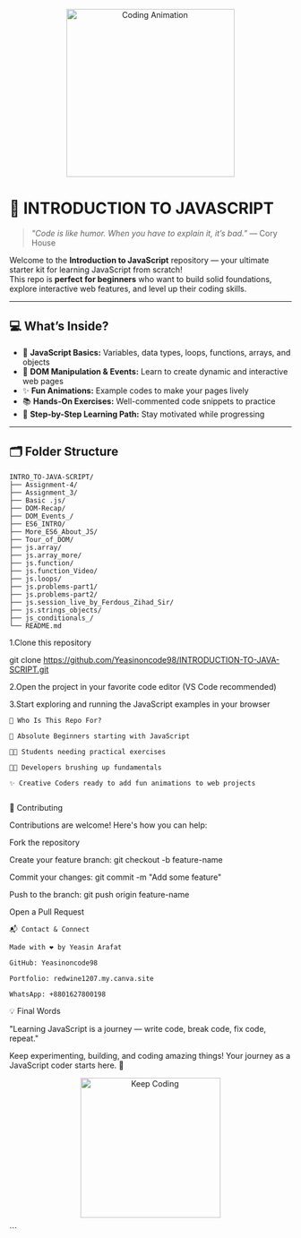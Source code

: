 <p align="center">
  <img src="https://media.giphy.com/media/3o7aCTfyhYawdOXcFW/giphy.gif" alt="Coding Animation" width="300"/>
</p>

# 🚀 INTRODUCTION TO JAVASCRIPT

> *"Code is like humor. When you have to explain it, it’s bad."* — Cory House

Welcome to the **Introduction to JavaScript** repository — your ultimate starter kit for learning JavaScript from scratch!  
This repo is **perfect for beginners** who want to build solid foundations, explore interactive web features, and level up their coding skills.

---

## 💻 What’s Inside?

- 🧩 **JavaScript Basics:** Variables, data types, loops, functions, arrays, and objects  
- 🎯 **DOM Manipulation & Events:** Learn to create dynamic and interactive web pages  
- ✨ **Fun Animations:** Example codes to make your pages lively  
- 📚 **Hands-On Exercises:** Well-commented code snippets to practice  
- 🚦 **Step-by-Step Learning Path:** Stay motivated while progressing

---

## 🗂️ Folder Structure

```plaintext
INTRO_TO-JAVA-SCRIPT/
├── Assignment-4/
├── Assignment_3/
├── Basic .js/
├── DOM-Recap/
├── DOM_Events_/
├── ES6_INTRO/
├── More_ES6_About_JS/
├── Tour_of_DOM/
├── js.array/
├── js.array_more/
├── js.function/
├── js.function_Video/
├── js.loops/
├── js.problems-part1/
├── js.problems-part2/
├── js.session_live_by_Ferdous_Zihad_Sir/
├── js.strings_objects/
├── js_conditionals_/
└── README.md

```

1.Clone this repository

git clone https://github.com/Yeasinoncode98/INTRODUCTION-TO-JAVA-SCRIPT.git

2.Open the project in your favorite code editor (VS Code recommended)

3.Start exploring and running the JavaScript examples in your browser

```
🎯 Who Is This Repo For?

👶 Absolute Beginners starting with JavaScript

🧑‍🎓 Students needing practical exercises

🧑‍💻 Developers brushing up fundamentals

✨ Creative Coders ready to add fun animations to web projects


```
🤝 Contributing

Contributions are welcome! Here's how you can help:

Fork the repository

Create your feature branch: git checkout -b feature-name

Commit your changes: git commit -m "Add some feature"

Push to the branch: git push origin feature-name

Open a Pull Request


```
📬 Contact & Connect

Made with ❤️ by Yeasin Arafat

GitHub: Yeasinoncode98

Portfolio: redwine1207.my.canva.site

WhatsApp: +8801627800198

```
💡 Final Words

"Learning JavaScript is a journey —
write code, break code, fix code, repeat."

Keep experimenting, building, and coding amazing things!
Your journey as a JavaScript coder starts here. 🚀

<p align="center"> <img src="https://media.giphy.com/media/l0MYt5jPR6QX5pnqM/giphy.gif" alt="Keep Coding" width="250"/> </p> ```
